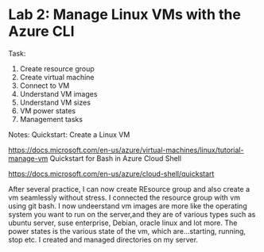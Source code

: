 # Lab 2: Manage Linux VMs with the Azure CLI

Task: 

1. Create resource group
2. Create virtual machine
3. Connect to VM
4. Understand VM images
5. Understand VM sizes
6. VM power states
7. Management tasks


Notes:
Quickstart: Create a Linux VM

https://docs.microsoft.com/en-us/azure/virtual-machines/linux/tutorial-manage-vm
Quickstart for Bash in Azure Cloud Shell

https://docs.microsoft.com/en-us/azure/cloud-shell/quickstart


After several practice, I can now create REsource group and also create a vm  seamlessly without stress.
I connected the resource group with vm using git bash.
I now undeerstand vm images are more like the operating system you want to run on the server,and they are of various types such as ubuntu server, suse enterprise, Debian, oracle linux and lot more.
The power states is the various state of the vm, which are...starting, running, stop etc.
 I created and managed directories on my server.
